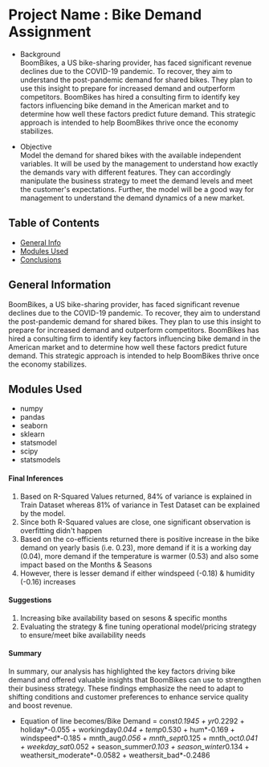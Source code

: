 # Project Name : Bike Demand Assignment

- Background\
BoomBikes, a US bike-sharing provider, has faced significant revenue declines due to the COVID-19 pandemic. To recover, they aim to understand the post-pandemic demand for shared bikes. They plan to use this insight to prepare for increased demand and outperform competitors. BoomBikes has hired a consulting firm to identify key factors influencing bike demand in the American market and to determine how well these factors predict future demand. This strategic approach is intended to help BoomBikes thrive once the economy stabilizes.

- Objective\
Model the demand for shared bikes with the available independent variables. It will be used by the management to understand how exactly the demands vary with different features. They can accordingly manipulate the business strategy to meet the demand levels and meet the customer's expectations. Further, the model will be a good way for management to understand the demand dynamics of a new market.

## Table of Contents
* [General Info](#general-information)
* [Modules Used](#Modules-Used)
* [Conclusions](#Conclusions)


## General Information
BoomBikes, a US bike-sharing provider, has faced significant revenue declines due to the COVID-19 pandemic. To recover, they aim to understand the post-pandemic demand for shared bikes. They plan to use this insight to prepare for increased demand and outperform competitors. BoomBikes has hired a consulting firm to identify key factors influencing bike demand in the American market and to determine how well these factors predict future demand. This strategic approach is intended to help BoomBikes thrive once the economy stabilizes.

## Modules Used
- numpy
- pandas
- seaborn
- sklearn
- statsmodel
- scipy
- statsmodels

#### Final Inferences

1. Based on R-Squared Values returned, 84% of variance is explained in Train Dataset whereas 81% of variance in Test Dataset can be explained by the model.
2. Since both R-Squared values are close, one significant observation is overfitting didn't happen
3. Based on the co-efficients returned there is positive increase in the bike demand on yearly basis (i.e. 0.23), more demand if it is a working day (0.04), more demand if the temperature is warmer (0.53) and also some impact based on the Months & Seasons
4. However, there is lesser demand if either windspeed (-0.18) & humidity (-0.16) increases

#### Suggestions

1. Increasing bike availability based on sesons & specific months
2. Evaluating the strategy & fine tuning operational model/pricing strategy to ensure/meet bike availability needs

#### Summary 

In summary, our analysis has highlighted the key factors driving bike demand and offered valuable insights that BoomBikes can use to strengthen their business strategy. These findings emphasize the need to adapt to shifting conditions and customer preferences to enhance service quality and boost revenue.

-  Equation of line becomes/Bike Demand = const*0.1945 + yr*0.2292 + holiday*-0.055 + workingday*0.044 + temp*0.530 + hum*-0.169 + windspeed*-0.185 + mnth_aug*0.056 + mnth_sept*0.125 + mnth_oct*0.041 + weekday_sat*0.052 + season_summer*0.103 + season_winter*0.134 + weathersit_moderate*-0.0582 + weathersit_bad*-0.2486